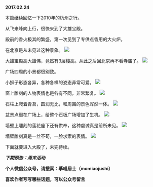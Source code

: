 
          
**2017.02.24**

本篇继续回忆一下2010年的杭州之行。

从飞来峰向上行，很快来到了大雄宝殿。

殿前的香火极其的繁盛，第一次见到了专供点香用的大火炉。

在北京是从未见过这种景象。
![](https://pic1.zhimg.com/v2-7bec92b9a4ffd7eb9e8c60cb29320c2f.jpg)


大雄宝殿高大雄伟，竟然有3层楼高。从此之后回北京再不看寺庙了。
![](https://pic1.zhimg.com/v2-495840650438b87553a3c080e881f142.jpg)


广场四周的小景都很别致。

小狮子形态各异，各种各样的姿态非常可爱。
![](https://pic3.zhimg.com/v2-67cc2050439ade942d0d397051725276.jpg)


窗上雕刻的人物表情也是各有不同，非常繁复。
![](https://pic1.zhimg.com/v2-0799552fa5f240c4606ae8fd0a109317.jpg)


石柱上爬着青苔，圆润无比，和周围的景色浑然一体。
![](https://pic1.zhimg.com/v2-6963e33b3ad439c62878a4c71be08a85.jpg)


盆景点缀在广场上，给整个石板广场增加了生机。
![](https://pic4.zhimg.com/v2-45eb9492baf5e65a3aaa9e6d37ccac94.jpg)


墙壁上雕刻的莲花座下还有供奉，这种虔诚真是前所未见。
![](https://pic2.zhimg.com/v2-c50d8c1c11f6058179f4df25310d5b52.jpg)


墙壁雕刻真是一丝不苟，一脸求索的表情。
![](https://pic2.zhimg.com/v2-21e7af667bdd1457d266ff0b2aead1ea.jpg)


下面就要进入大殿了，未完待续。


***下期预告：周末活动***


**个人微信公众号，请搜索：摹喵居士（momiaojushi）**

**喜欢作者写写哪些话题，可以公众号留言**

        